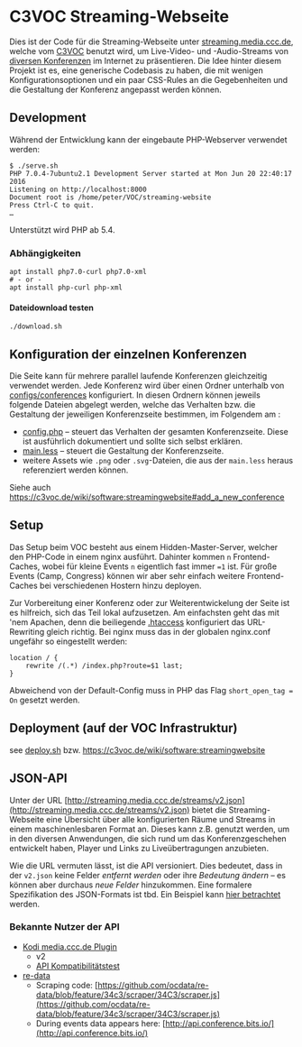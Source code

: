 # C3VOC Streaming-Webseite

Dies ist der Code für die Streaming-Webseite unter
[streaming.media.ccc.de](http://streaming.media.ccc.de/), welche vom
[C3VOC](https://c3voc.de/) benutzt wird, um Live-Video- und -Audio-Streams von
[diversen Konferenzen](https://c3voc.de/eventkalender/) im Internet zu
präsentieren. Die Idee hinter diesem Projekt ist es, eine generische Codebasis
zu haben, die mit wenigen Konfigurationsoptionen und ein paar CSS-Rules an die
Gegebenheiten und die Gestaltung der Konferenz angepasst werden können. 


## Development

Während der Entwicklung kann der eingebaute PHP-Webserver verwendet werden:
```
$ ./serve.sh
PHP 7.0.4-7ubuntu2.1 Development Server started at Mon Jun 20 22:40:17 2016
Listening on http://localhost:8000
Document root is /home/peter/VOC/streaming-website
Press Ctrl-C to quit.
…
```

Unterstützt wird PHP ab 5.4.

### Abhängigkeiten

```
apt install php7.0-curl php7.0-xml
# - or -
apt install php-curl php-xml
```

#### Dateidownload testen

```
./download.sh
```

## Konfiguration der einzelnen Konferenzen

Die Seite kann für mehrere parallel laufende Konferenzen gleichzeitig verwendet
werden. Jede Konferenz wird über einen Ordner unterhalb von
[configs/conferences](configs/conferences) konfiguriert. In diesen Ordnern können
jeweils folgende Dateien abgelegt werden, welche das Verhalten bzw. die Gestaltung
der jeweiligen Konferenzseite bestimmen, im Folgendem am :

  - [config.php](configs/conferences/nixcon15/config.php) – steuert das Verhalten der gesamten Konferenzseite. Diese ist ausführlich dokumentiert und sollte sich selbst erklären.
  - [main.less](configs/conferences/nixcon15/main.less) – steuert die Gestaltung der Konferenzseite.
  - weitere Assets wie `.png` oder `.svg`-Dateien, die aus der `main.less` heraus referenziert werden können.

Siehe auch https://c3voc.de/wiki/software:streamingwebsite#add_a_new_conference

## Setup

Das Setup beim VOC besteht aus einem Hidden-Master-Server, welcher den PHP-Code
in einem nginx ausführt. Dahinter kommen `n` Frontend-Caches, wobei für kleine
Events `n` eigentlich fast immer `=1` ist. Für große Events (Camp, Congress)
können wir aber sehr einfach weitere Frontend-Caches bei verschiedenen Hostern
hinzu deployen.

Zur Vorbereitung einer Konferenz oder zur Weiterentwickelung der Seite ist es
hilfreich, sich das Teil lokal aufzusetzen. Am einfachsten geht das mit 'nem
Apachen, denn die beiliegende [.htaccess](.htaccess) konfiguriert das
URL-Rewriting gleich richtig. Bei nginx muss das in der globalen nginx.conf
ungefähr so eingestellt werden:

```
location / {
    rewrite /(.*) /index.php?route=$1 last;
}
```

Abweichend von der Default-Config muss in PHP das Flag `short_open_tag = On`
gesetzt werden.



## Deployment (auf der VOC Infrastruktur)

see [deploy.sh](deploy.sh) bzw. https://c3voc.de/wiki/software:streamingwebsite


## JSON-API

Unter der URL [http://streaming.media.ccc.de/streams/v2.json](http://streaming.media.ccc.de/streams/v2.json) bietet die
Streaming-Webseite eine Übersicht über alle konfigurierten Räume und Streams in
einem maschinenlesbaren Format an. Dieses kann z.B. genutzt werden, um in den
diversen Anwendungen, die sich rund um das Konferenzgeschehen entwickelt haben,
Player und Links zu Liveübertragungen anzubieten.

Wie die URL vermuten lässt, ist die API versioniert. Dies bedeutet, dass in
der `v2.json` keine Felder *entfernt werden* oder ihre *Bedeutung ändern* – es
können aber durchaus *neue Felder* hinzukommen. Eine formalere Spezifikation
des JSON-Formats ist tbd. Ein Beispiel kann [hier
betrachtet](https://gist.github.com/MaZderMind/a91f242efb2f446a2237d4596896efd6) werden.

### Bekannte Nutzer der API

  - [Kodi media.ccc.de Plugin](https://github.com/cccc/plugin.video.media-ccc-de)
    - v2
    - [API Kompatibilitätstest](https://github.com/cccc/plugin.video.media-ccc-de/blob/master/resources/lib/test_stream.py)
  - [re-data](https://github.com/ocdata/re-data/tree/feature/34c3)
    - Scraping code: [https://github.com/ocdata/re-data/blob/feature/34c3/scraper/34C3/scraper.js](https://github.com/ocdata/re-data/blob/feature/34c3/scraper/34C3/scraper.js)
    - During events data appears here: [http://api.conference.bits.io/](http://api.conference.bits.io/)

